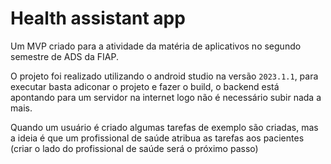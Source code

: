 # Health assistant app
Um MVP criado para a atividade da matéria de aplicativos no segundo semestre de ADS da FIAP.


 O projeto foi realizado utilizando o android studio na versão `2023.1.1`, 
para executar basta adiconar o projeto e fazer o build, o backend está apontando para um servidor na internet logo não é necessário subir nada a mais. 
 
  Quando um usuário é criado algumas tarefas de exemplo são criadas, mas a ideia é que um profissional de saúde atribua as tarefas aos pacientes (criar o lado do profissional de saúde será o próximo passo)
